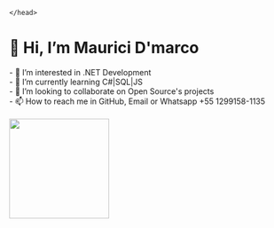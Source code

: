 <html>
    <head>
          
    </head>
</html>      
<h1>👋 Hi, I’m Maurici D'marco</h1>
<div>
- 👀 I’m interested in .NET Development
  <br/>
- 🌱 I’m currently learning C#|SQL|JS
    <br/>
- 💞️ I’m looking to collaborate on Open Source's projects
    <br/>
- 📫 How to reach me in GitHub, Email or Whatsapp +55 1299158-1135
    <br/>
    <br/>
  <img align="left" height="180em" src="https://github-readme-stats.vercel.app/api?username=MauriciDmarc&show_icons=true&layout=compact&theme=maroongold"/>

</div>

